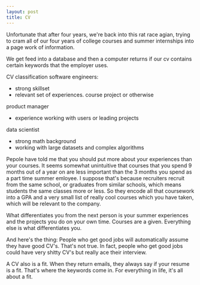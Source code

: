 ```yaml
---
layout: post
title: CV
---
```


Unfortunate that after four years, we're back into this rat race agian, trying to cram all of our four years of college courses and summer internships into a page work of information.

We get feed into a database and then a computer returns if our cv contains certain keywords that the employer uses.

CV classification
software engineers:
* strong skillset
* relevant set of experiences. course project or otherwise

product manager
* experience working with users or leading projects

data scientist
* strong math background
* working with large datasets and complex algorithms

Pepole have told me that you should put more about your experiences than your courses. 
It seems somewhat unintuitive that courses that you spend 9 months out of a year on are less important than the 3 months you spend as a part time summer emloyee. 
I suppose that's because recruiters recruit from the same school, or graduates from similar schools, which means students the same classes more or less. So they encode all that coursework into a GPA and a very small list of really cool courses which you have taken, which will be relevant to the company.

What differentiates you from the next person is your summer experiences and the projects you do on your own time. Courses are a given. Everything else is what differentiates you.

And here's the thing: People who get good jobs will automatically assume they have good CV's. That's not true. In fact, people who get good jobs could have very shitty CV's but really ace their interview.

A CV also is a fit. When they return emails, they always say if your resume is a fit. That's where the keywords come in. For everything in life, it's all about a fit.




